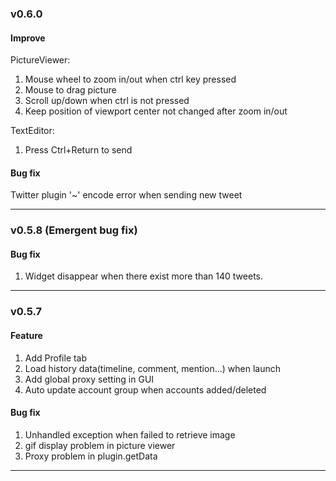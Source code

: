 ### v0.6.0
#### Improve
PictureViewer:

1. Mouse wheel to zoom in/out when ctrl key pressed
2. Mouse to drag picture
3. Scroll up/down when ctrl is not pressed
4. Keep position of viewport center not changed after zoom in/out

TextEditor:

1. Press Ctrl+Return to send

#### Bug fix
Twitter plugin '~' encode error when sending new tweet

***

### v0.5.8 (Emergent bug fix)

#### Bug fix
1. Widget disappear when there exist more than 140 tweets.

***

### v0.5.7

#### Feature
1. Add Profile tab
2. Load history data(timeline, comment, mention...) when launch
3. Add global proxy setting in GUI
4. Auto update account group when accounts added/deleted

#### Bug fix
1. Unhandled exception when failed to retrieve image
2. gif display problem in picture viewer
3. Proxy problem in plugin.getData

***